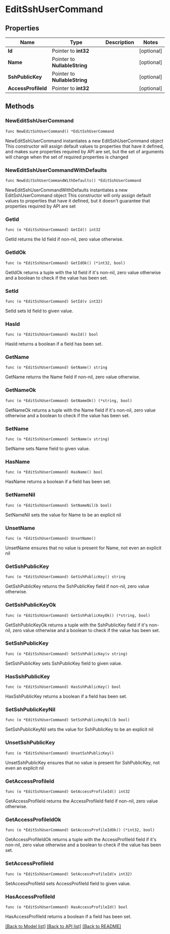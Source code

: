 # EditSshUserCommand

## Properties

Name | Type | Description | Notes
------------ | ------------- | ------------- | -------------
**Id** | Pointer to **int32** |  | [optional] 
**Name** | Pointer to **NullableString** |  | [optional] 
**SshPublicKey** | Pointer to **NullableString** |  | [optional] 
**AccessProfileId** | Pointer to **int32** |  | [optional] 

## Methods

### NewEditSshUserCommand

`func NewEditSshUserCommand() *EditSshUserCommand`

NewEditSshUserCommand instantiates a new EditSshUserCommand object
This constructor will assign default values to properties that have it defined,
and makes sure properties required by API are set, but the set of arguments
will change when the set of required properties is changed

### NewEditSshUserCommandWithDefaults

`func NewEditSshUserCommandWithDefaults() *EditSshUserCommand`

NewEditSshUserCommandWithDefaults instantiates a new EditSshUserCommand object
This constructor will only assign default values to properties that have it defined,
but it doesn't guarantee that properties required by API are set

### GetId

`func (o *EditSshUserCommand) GetId() int32`

GetId returns the Id field if non-nil, zero value otherwise.

### GetIdOk

`func (o *EditSshUserCommand) GetIdOk() (*int32, bool)`

GetIdOk returns a tuple with the Id field if it's non-nil, zero value otherwise
and a boolean to check if the value has been set.

### SetId

`func (o *EditSshUserCommand) SetId(v int32)`

SetId sets Id field to given value.

### HasId

`func (o *EditSshUserCommand) HasId() bool`

HasId returns a boolean if a field has been set.

### GetName

`func (o *EditSshUserCommand) GetName() string`

GetName returns the Name field if non-nil, zero value otherwise.

### GetNameOk

`func (o *EditSshUserCommand) GetNameOk() (*string, bool)`

GetNameOk returns a tuple with the Name field if it's non-nil, zero value otherwise
and a boolean to check if the value has been set.

### SetName

`func (o *EditSshUserCommand) SetName(v string)`

SetName sets Name field to given value.

### HasName

`func (o *EditSshUserCommand) HasName() bool`

HasName returns a boolean if a field has been set.

### SetNameNil

`func (o *EditSshUserCommand) SetNameNil(b bool)`

 SetNameNil sets the value for Name to be an explicit nil

### UnsetName
`func (o *EditSshUserCommand) UnsetName()`

UnsetName ensures that no value is present for Name, not even an explicit nil
### GetSshPublicKey

`func (o *EditSshUserCommand) GetSshPublicKey() string`

GetSshPublicKey returns the SshPublicKey field if non-nil, zero value otherwise.

### GetSshPublicKeyOk

`func (o *EditSshUserCommand) GetSshPublicKeyOk() (*string, bool)`

GetSshPublicKeyOk returns a tuple with the SshPublicKey field if it's non-nil, zero value otherwise
and a boolean to check if the value has been set.

### SetSshPublicKey

`func (o *EditSshUserCommand) SetSshPublicKey(v string)`

SetSshPublicKey sets SshPublicKey field to given value.

### HasSshPublicKey

`func (o *EditSshUserCommand) HasSshPublicKey() bool`

HasSshPublicKey returns a boolean if a field has been set.

### SetSshPublicKeyNil

`func (o *EditSshUserCommand) SetSshPublicKeyNil(b bool)`

 SetSshPublicKeyNil sets the value for SshPublicKey to be an explicit nil

### UnsetSshPublicKey
`func (o *EditSshUserCommand) UnsetSshPublicKey()`

UnsetSshPublicKey ensures that no value is present for SshPublicKey, not even an explicit nil
### GetAccessProfileId

`func (o *EditSshUserCommand) GetAccessProfileId() int32`

GetAccessProfileId returns the AccessProfileId field if non-nil, zero value otherwise.

### GetAccessProfileIdOk

`func (o *EditSshUserCommand) GetAccessProfileIdOk() (*int32, bool)`

GetAccessProfileIdOk returns a tuple with the AccessProfileId field if it's non-nil, zero value otherwise
and a boolean to check if the value has been set.

### SetAccessProfileId

`func (o *EditSshUserCommand) SetAccessProfileId(v int32)`

SetAccessProfileId sets AccessProfileId field to given value.

### HasAccessProfileId

`func (o *EditSshUserCommand) HasAccessProfileId() bool`

HasAccessProfileId returns a boolean if a field has been set.


[[Back to Model list]](../README.md#documentation-for-models) [[Back to API list]](../README.md#documentation-for-api-endpoints) [[Back to README]](../README.md)


